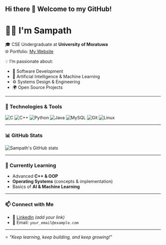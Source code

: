 ## Hi there 👋 Welcome to my GitHub!

# 👨‍💻 I'm Sampath

🎓 CSE Undergraduate at **University of Moratuwa**  
🌐 Portfolio: [My Website](https://isuru709.github.io/My_page/Home_Page.html)  

💡 I’m passionate about:
- 🚀 Software Development  
- 🤖 Artificial Intelligence & Machine Learning  
- ⚙️ Systems Design & Engineering  
- 🌍 Open Source Projects  

---

### 🔧 Technologies & Tools
![C](https://img.shields.io/badge/-C-00599C?style=flat&logo=c&logoColor=white)
![C++](https://img.shields.io/badge/-C++-00599C?style=flat&logo=cplusplus&logoColor=white)
![Python](https://img.shields.io/badge/-Python-3776AB?style=flat&logo=python&logoColor=white)
![Java](https://img.shields.io/badge/-Java-007396?style=flat&logo=java&logoColor=white)
![MySQL](https://img.shields.io/badge/-MySQL-4479A1?style=flat&logo=mysql&logoColor=white)
![Git](https://img.shields.io/badge/-Git-F05032?style=flat&logo=git&logoColor=white)
![Linux](https://img.shields.io/badge/-Linux-FCC624?style=flat&logo=linux&logoColor=black)

---

### 📊 GitHub Stats
![Sampath's GitHub stats](https://github-readme-stats.vercel.app/api?username=isuru709&show_icons=true&theme=radical)

---

### 🌱 Currently Learning
- Advanced **C++ & OOP**  
- **Operating Systems** (concepts & implementation)  
- Basics of **AI & Machine Learning**  

---

### 📫 Connect with Me
- 💼 [LinkedIn](https://linkedin.com/) _(add your link)_  
- 📧 Email: `your_email@example.com`  

---

⭐️ *“Keep learning, keep building, and keep growing!”*
